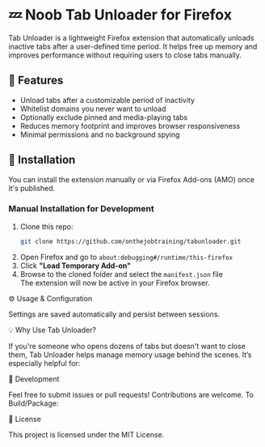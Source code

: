 # 💤 Noob Tab Unloader for Firefox

Tab Unloader is a lightweight Firefox extension that automatically unloads inactive tabs after a user-defined time period. It helps free up memory and improves performance without requiring users to close tabs manually.

## 🚀 Features

- Unload tabs after a customizable period of inactivity
- Whitelist domains you never want to unload
- Optionally exclude pinned and media-playing tabs
- Reduces memory footprint and improves browser responsiveness
- Minimal permissions and no background spying

## 🔧 Installation

You can install the extension manually or via Firefox Add-ons (AMO) once it's published.

### Manual Installation for Development

1. Clone this repo:
   ```bash
   git clone https://github.com/onthejobtraining/tabunloader.git
2. Open Firefox and go to `about:debugging#/runtime/this-firefox`  
3. Click **"Load Temporary Add-on"**  
4. Browse to the cloned folder and select the `manifest.json` file  
The extension will now be active in your Firefox browser.

⚙️ Usage & Configuration

Settings are saved automatically and persist between sessions.

💡 Why Use Tab Unloader?

If you're someone who opens dozens of tabs but doesn't want to close them, Tab Unloader helps manage memory usage behind the scenes. It’s especially helpful for:

🧪 Development

Feel free to submit issues or pull requests! Contributions are welcome.
To Build/Package:

📄 License

This project is licensed under the MIT License.
